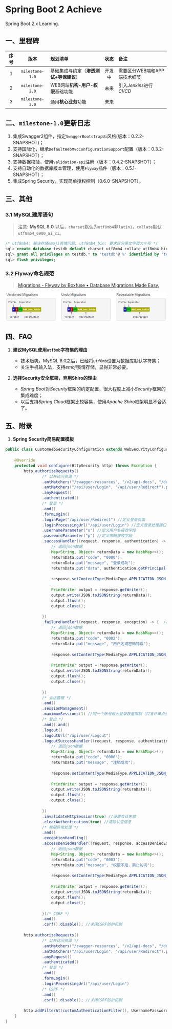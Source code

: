 # Spring Boot 2 Achieve
Spring Boot 2.x Learning.


## 一、里程碑
|序号|版本|规划清单|状态|备注|
|:-:|:--:|:-----|:--:|:--|
|1|`milestone-1.0`|基础集成与约定（**渗透测试+等保建议**）|开发中|需要区分WEB端和APP端技术细节|
|2|`milestone-2.0`|WEB网站**机构-用户-权限**基础功能|未来|引入*Jenkins*进行*CI/CD*|
|3|`milestone-3.0`|通用**核心业务**功能|未来||


## 二、`milestone-1.0`更新日志
1. 集成Swagger2组件，指定`SwaggerBootstrapUi`风格(版本：0.2.2-SNAPSHOT)；
2. 支持国际化，继承`DefaultWebMvcConfigurationSupport`配置（版本：0.3.2-SNAPSHOT）；
3. 支持数据校验，使用`validation-api`注解（版本：0.4.2-SNAPSHOT）；
4. 支持自动化的数据库版本管理，使用`Flyway`插件（版本：0.5.1-SNAPSHOT）；
5. 集成Spring Security，实现简单授权控制（0.6.0-SNAPSHOT）。


## 三、其他
### 3.1 MySQL建库语句

> 注意: **MySQL 8.0** 以后，`charset`默认为`utf8mb4`非`latin1`，`collate`默认`utf8mb4_0900_ai_ci`。

```sql
/* utf8mb4: 解决存储emoji表情问题; utf8mb4_bin: 要求区分英文字母大小写 */
sql> create database testdb default charset utf8mb4 collate utf8mb4_bin;
sql> grant all privileges on testdb.* to 'testdb'@'%' identified by 'testdb' with grant option;
sql> flush privileges;
```

### 3.2 Flyway命名规范

> [Migrations - Flyway by Boxfuse • Database Migrations Made Easy.](https://flywaydb.org/documentation/migrations "Flyway Documentation Online")

![Flyway](https://github.com/aaric/spring-boot-2-achieve/raw/master/flyway_naming.png "Flyway Naming Rule")


## 四、FAQ
1. **建议MySQL使用`utf8mb`字符集的理由**
    - 技术趋势。MySQL 8.0之后，已经将`utf8mb`设置为数据库默认字符集；
    - 关注手机输入法，支持*emoji*表情存储，显得非常必要。

2. **选择Security安全框架，弃用Shiro的理由**
    - *Spring Boot*对*Security*框架的约定配置，很大程度上减小*Security*框架的集成难度；
    - 以后支持*Spring Cloud*框架比较容易，使用*Apache Shiro*框架明显不合适了。


## 五、附录
1. **Spring Security简易配置模板**
```java
public class CustomWebSecurityConfiguration extends WebSecurityConfigurerAdapter {

    @Override
    protected void configure(HttpSecurity http) throws Exception {
        http.authorizeRequests()
                /* 公共访问资源 */
                .antMatchers("/swagger-resources", "/v2/api-docs", "/doc.html", "/webjars/bycdao-ui/**").permitAll() //设置所有人都可以访问在线文档
                .antMatchers("/api/user/Login", "/api/user/Redirect").permitAll() // 设置不拦截登录地址
                .anyRequest()
                .authenticated()
                /* 登录 */
                .and()
                .formLogin()
                .loginPage("/api/user/Redirect") //定义登录页面
                .loginProcessingUrl("/api/user/Login") //定义登录处理接口
                .usernameParameter("u") //定义用户名接收字段
                .passwordParameter("p") //定义密码接收字段
                .successHandler((request, response, authentication) -> { //定义登录成功后处理器
                    // 返回json数据
                    Map<String, Object> returnData = new HashMap<>();
                    returnData.put("code", "0000");
                    returnData.put("message", "登录成功");
                    returnData.put("data", authentication.getPrincipal());

                    response.setContentType(MediaType.APPLICATION_JSON_UTF8_VALUE);

                    PrintWriter output = response.getWriter();
                    output.write(JSON.toJSONString(returnData));
                    output.flush();
                    output.close();

                })
                .failureHandler((request, response, exception) -> {  //定义登录失败后处理器
                    // 返回json数据
                    Map<String, Object> returnData = new HashMap<>();
                    returnData.put("code", "0002");
                    returnData.put("message", "用户名或密码错误");

                    response.setContentType(MediaType.APPLICATION_JSON_UTF8_VALUE);

                    PrintWriter output = response.getWriter();
                    output.write(JSON.toJSONString(returnData));
                    output.flush();
                    output.close();

                })
                /* 会话管理 */
                .and()
                .sessionManagement()
                .maximumSessions(1) //同一个账号最大登录数量限制（只准许单点登录）
                /* 登出 */
                .and().and()
                .logout()
                .logoutUrl("/api/user/Logout")
                .logoutSuccessHandler((request, response, authentication) -> {  //定义注销成功后处理器
                    // 返回json数据
                    Map<String, Object> returnData = new HashMap<>();
                    returnData.put("code", "0000");
                    returnData.put("message", "注销成功");

                    response.setContentType(MediaType.APPLICATION_JSON_UTF8_VALUE);

                    PrintWriter output = response.getWriter();
                    output.write(JSON.toJSONString(returnData));
                    output.flush();
                    output.close();

                })
                .invalidateHttpSession(true) //设置会话失效
                .clearAuthentication(true) //清除认证信息
                /* 权限异常处理 */
                .and()
                .exceptionHandling()
                .accessDeniedHandler((request, response, accessDeniedException) -> {  //定义访问失败后处理器
                    // 返回json数据
                    Map<String, Object> returnData = new HashMap<>();
                    returnData.put("code", "0003");
                    returnData.put("message", "权限不足，禁止访问");

                    response.setContentType(MediaType.APPLICATION_JSON_UTF8_VALUE);

                    PrintWriter output = response.getWriter();
                    output.write(JSON.toJSONString(returnData));
                    output.flush();
                    output.close();

                })/* CSRF */
                .and()
                .csrf().disable(); //关闭CSRF防护机制

        http.authorizeRequests()
                /* 公共访问资源 */
                .antMatchers("/swagger-resources", "/v2/api-docs", "/doc.html", "/webjars/bycdao-ui/**").permitAll() //设置所有人都可以访问在线文档
                .antMatchers("/api/user/Login", "/api/user/Redirect").permitAll() // 设置不拦截登录地址
                .anyRequest()
                .authenticated()
                /* 登录 */
                .and()
                .formLogin()
                .loginProcessingUrl("/api/user/Login")
                /* CSRF */
                .and()
                .csrf().disable(); //关闭CSRF防护机制

        http.addFilterAt(customAuthenticationFilter(), UsernamePasswordAuthenticationFilter.class);
    }
}
```